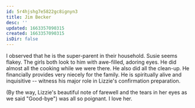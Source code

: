 ```yaml
---
id: 5r4hjshg7e5822gc8ignyn3
title: Jim Becker
desc: ''
updated: 1663357090315
created: 1663357090315
isDir: false
---
```

I observed that he is the super-parent in their household. Susie seems flakey. The girls both look to him with awe-filled, adoring eyes. He did almost all the cooking while we were there. He also did all the clean-up. He financially provides very niecely for the family. He is spiritually alive and inquisitive -- witness his major role in Lizzie's confirmation preparation. 

(By the way, Lizzie's beautiful note of farewell and the tears in her eyes as we said "Good-bye") was all so poignant. I love her.